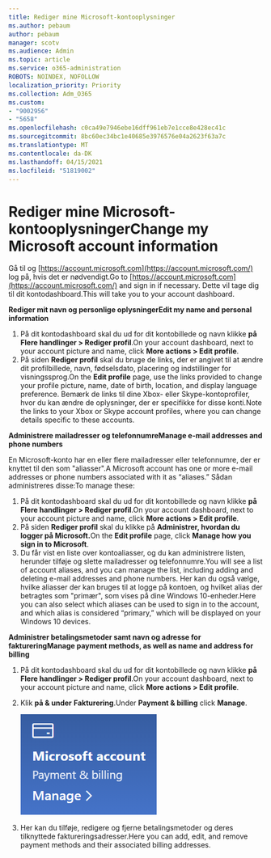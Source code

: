 ```yaml
---
title: Rediger mine Microsoft-kontooplysninger
ms.author: pebaum
author: pebaum
manager: scotv
ms.audience: Admin
ms.topic: article
ms.service: o365-administration
ROBOTS: NOINDEX, NOFOLLOW
localization_priority: Priority
ms.collection: Adm_O365
ms.custom:
- "9002956"
- "5658"
ms.openlocfilehash: c0ca49e7946ebe16dff961eb7e1cce8e428ec41c
ms.sourcegitcommit: 8bc60ec34bc1e40685e3976576e04a2623f63a7c
ms.translationtype: MT
ms.contentlocale: da-DK
ms.lasthandoff: 04/15/2021
ms.locfileid: "51819002"
---
```

# <a name="change-my-microsoft-account-information"></a><span data-ttu-id="1adab-102">Rediger mine Microsoft-kontooplysninger</span><span class="sxs-lookup"><span data-stu-id="1adab-102">Change my Microsoft account information</span></span>

<span data-ttu-id="1adab-103">Gå til og [https://account.microsoft.com](https://account.microsoft.com/) log på, hvis det er nødvendigt.</span><span class="sxs-lookup"><span data-stu-id="1adab-103">Go to [https://account.microsoft.com](https://account.microsoft.com/) and sign in if necessary.</span></span> <span data-ttu-id="1adab-104">Dette vil tage dig til dit kontodashboard.</span><span class="sxs-lookup"><span data-stu-id="1adab-104">This will take you to your account dashboard.</span></span>  

<span data-ttu-id="1adab-105">**Rediger mit navn og personlige oplysninger**</span><span class="sxs-lookup"><span data-stu-id="1adab-105">**Edit my name and personal information**</span></span>

1. <span data-ttu-id="1adab-106">På dit kontodashboard skal du ud for dit kontobillede og navn klikke **på Flere handlinger > Rediger profil**.</span><span class="sxs-lookup"><span data-stu-id="1adab-106">On your account dashboard, next to your account picture and name, click **More actions > Edit profile**.</span></span>
2. <span data-ttu-id="1adab-107">På siden **Rediger profil** skal du bruge de links, der er angivet til at ændre dit profilbillede, navn, fødselsdato, placering og indstillinger for visningssprog.</span><span class="sxs-lookup"><span data-stu-id="1adab-107">On the **Edit profile** page, use the links provided to change your profile picture, name, date of birth, location, and display language preference.</span></span> <span data-ttu-id="1adab-108">Bemærk de links til dine Xbox- eller Skype-kontoprofiler, hvor du kan ændre de oplysninger, der er specifikke for disse konti.</span><span class="sxs-lookup"><span data-stu-id="1adab-108">Note the links to your Xbox or Skype account profiles, where you can change details specific to these accounts.</span></span>

<span data-ttu-id="1adab-109">**Administrere mailadresser og telefonnumre**</span><span class="sxs-lookup"><span data-stu-id="1adab-109">**Manage e-mail addresses and phone numbers**</span></span>

<span data-ttu-id="1adab-110">En Microsoft-konto har en eller flere mailadresser eller telefonnumre, der er knyttet til den som "aliasser".</span><span class="sxs-lookup"><span data-stu-id="1adab-110">A Microsoft account has one or more e-mail addresses or phone numbers associated with it as “aliases.”</span></span> <span data-ttu-id="1adab-111">Sådan administreres disse:</span><span class="sxs-lookup"><span data-stu-id="1adab-111">To manage these:</span></span>

1. <span data-ttu-id="1adab-112">På dit kontodashboard skal du ud for dit kontobillede og navn klikke **på Flere handlinger > Rediger profil**.</span><span class="sxs-lookup"><span data-stu-id="1adab-112">On your account dashboard, next to your account picture and name, click **More actions > Edit profile**.</span></span>
2. <span data-ttu-id="1adab-113">På siden **Rediger profil** skal du klikke på **Administrer, hvordan du logger på Microsoft.**</span><span class="sxs-lookup"><span data-stu-id="1adab-113">On the **Edit profile** page, click **Manage how you sign in to Microsoft**.</span></span> 
3. <span data-ttu-id="1adab-114">Du får vist en liste over kontoaliasser, og du kan administrere listen, herunder tilføje og slette mailadresser og telefonnumre.</span><span class="sxs-lookup"><span data-stu-id="1adab-114">You will see a list of account aliases, and you can manage the list, including adding and deleting e-mail addresses and phone numbers.</span></span> <span data-ttu-id="1adab-115">Her kan du også vælge, hvilke aliasser der kan bruges til at logge på kontoen, og hvilket alias der betragtes som "primær", som vises på dine Windows 10-enheder.</span><span class="sxs-lookup"><span data-stu-id="1adab-115">Here you can also select which aliases can be used to sign in to the account, and which alias is considered “primary,” which will be displayed on your Windows 10 devices.</span></span>

<span data-ttu-id="1adab-116">**Administrer betalingsmetoder samt navn og adresse for fakturering**</span><span class="sxs-lookup"><span data-stu-id="1adab-116">**Manage payment methods, as well as name and address for billing**</span></span> 

1. <span data-ttu-id="1adab-117">På dit kontodashboard skal du ud for dit kontobillede og navn klikke **på Flere handlinger > Rediger profil**.</span><span class="sxs-lookup"><span data-stu-id="1adab-117">On your account dashboard, next to your account picture and name, click **More actions > Edit profile**.</span></span>
2. <span data-ttu-id="1adab-118">Klik **på & under** **Fakturering**.</span><span class="sxs-lookup"><span data-stu-id="1adab-118">Under **Payment & billing** click **Manage**.</span></span>

    ![Administrer betaling og fakturering](media/manage-account.png)

3. <span data-ttu-id="1adab-120">Her kan du tilføje, redigere og fjerne betalingsmetoder og deres tilknyttede faktureringsadresser.</span><span class="sxs-lookup"><span data-stu-id="1adab-120">Here you can add, edit, and remove payment methods and their associated billing addresses.</span></span> 
